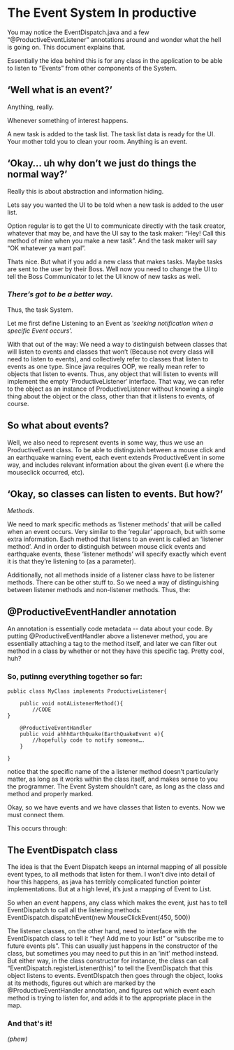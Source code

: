 # The Event System In productive

You may notice the EventDispatch.java and a few “@ProductiveEventListener” annotations around and wonder what the hell is going on. This document explains that. 

Essentially the idea behind this is for any class in the application to be able to listen to “Events” from other components of the System.

## ‘Well what is an event?’

Anything, really. 

Whenever something of interest happens.

A new task is added to the task list. The task list data is ready for the UI. Your mother told you to clean your room. Anything is an event.

## ‘Okay… uh why don’t we just do things the normal way?’

Really this is about abstraction and information hiding. 

Lets say you wanted the UI to be told when a new task is added to the user list.

Option regular is to get the UI to communicate directly with the task creator, whatever that may be, and have the UI say to the task maker: “Hey! Call this method of mine when you make a new task”. And the task maker will say “OK whatever ya want pal”.

Thats nice. But what if you add a new class that makes tasks. Maybe tasks are sent to the user by their Boss. Well now you need to change the UI to tell the Boss Communicator to let the UI know of new tasks as well. 

### *There’s got to be a better way.*

Thus, the task System.

Let me first define Listening to an Event as ‘*seeking notification when a specific Event occurs*’.

With that out of the way: 
We need a way to distinguish between classes that will listen to events and classes that won’t (Because not every class will need to listen to events), and collectively refer to classes that listen to events as one type. Since java requires OOP, we really mean refer to objects that listen to events. Thus, any object that will listen to events will implement the empty ‘ProductiveListener’ interface. That way, we can refer to the object as an instance of ProductiveListener without knowing a single thing about the object or the class, other than that it listens to events, of course.


## So what about events?

Well, we also need to represent events in some way, thus we use an ProductiveEvent class. To be able to distinguish between a mouse click and an earthquake warning event, each event extends ProductiveEvent in some way, and includes relevant information about the given event (i.e where the mouseclick occurred, etc).

## ‘Okay, so classes can listen to events. But how?’

*Methods.*

We need to mark specific methods as ‘listener methods’ that will be called when an event occurs. Very similar to the ‘regular’ approach, but with some extra information. 
Each method that listens to an event is called an ‘listener method’. And in order to distinguish between mouse click events and earthquake events, these ‘listener methods’ will specify exactly which event it is that they’re listening to (as a parameter). 

Additionally, not all methods inside of a listener class have to be listener methods. There can be other stuff to. So we need a way of distinguishing between listener methods and non-listener methods. Thus, the: 

## @ProductiveEventHandler annotation

An annotation is essentially code metadata -- data about your code. By putting @ProductiveEventHandler above a listenever method, you are essentially attaching a tag to the method itself, and later we can filter out method in a class by whether or not they have this specific tag. Pretty cool, huh?

### So, putinng everything together so far:

```
public class MyClass implements ProductiveListener{
	
	public void notAListenerMethod(){
		//CODE
}

	@ProductiveEventHandler
	public void ahhhEarthQuake(EarthQuakeEvent e){
		//hopefully code to notify someone….
	}

}
```
notice that the specific name of the a listener method doesn’t particularly matter, as long as it works within the class itself, and makes sense to you the programmer. The Event System shouldn’t care, as long as the class and method and properly marked.

Okay, so we have events and we have classes that listen to events. Now we must connect them.

This occurs through:

## The EventDispatch class

The idea is that the Event Dispatch keeps an internal mapping of all possible event types, to all methods that listen for them. I won’t dive into detail of how this happens, as java has terribly complicated function pointer implementations. But at a high level, it’s just a mapping of Event to List<HandlingMethod>.

So when an event happens, any class which makes the event, just has to tell EventDispatch to call all the listening methods: EventDispatch.dispatchEvent(new MouseClickEvent(450, 500))

The listener classes, on the other hand, need to interface with the EventDispatch class to tell it “hey! Add me to your list!” or “subscribe me to future events pls”. This can usually just happens in the constructor of the class, but sometimes you may need to put this in an ‘init’ method instead. But either way, in the class constructor for instance, the class can call “EventDispatch.registerListener(this)” to tell the EventDispatch that this object listens to events. EventDIspatch then goes through the object, looks at its methods, figures out which are marked by the @ProductiveEventHandler annotation, and figures out which event each method is trying to listen for, and adds it to the appropriate place in the map.

### And that's it!
 *(phew)*

